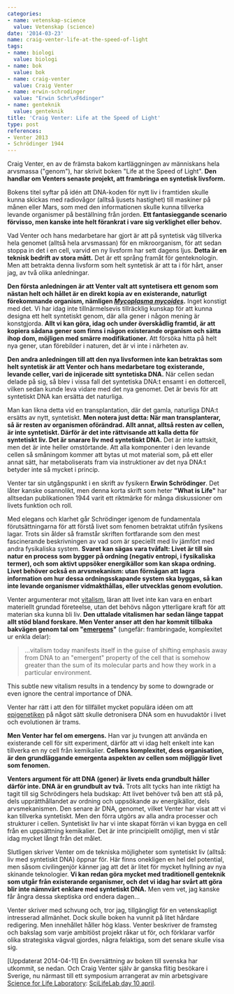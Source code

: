 ```yaml
---
categories:
- name: vetenskap-science
  value: Vetenskap (science)
date: '2014-03-23'
name: craig-venter-life-at-the-speed-of-light
tags:
- name: biologi
  value: biologi
- name: bok
  value: bok
- name: craig-venter
  value: Craig Venter
- name: erwin-schrodinger
  value: "Erwin Schr\xF6dinger"
- name: genteknik
  value: genteknik
title: 'Craig Venter: Life at the Speed of Light'
type: post
references:
- Venter 2013
- Schrödinger 1944
---
```

Craig Venter, en av de främsta bakom kartläggningen av människans hela arvsmassa ("genom"), har skrivit boken "Life at the Speed of Light". **Den handlar om Venters senaste projekt, att frambringa en syntetisk livsform.**

Bokens titel syftar på idén att DNA-koden för nytt liv i framtiden skulle kunna skickas med radiovågor (alltså ljusets hastighet) till maskiner på månen eller Mars, som med den informationen skulle kunna tillverka levande organismer på beställning från jorden. **Ett fantasieggande scenario förvisso, men kanske inte helt förankrat i vare sig verklighet eller behov.**

Vad Venter och hans medarbetare har gjort är att på syntetisk väg tillverka hela genomet (alltså hela arvsmassan) för en mikroorganism, för att sedan stoppa in det i en cell, varvid en ny livsform har sett dagens ljus. **Detta är en teknisk bedrift av stora mått.** Det är ett språng framåt för genteknologin. Men att betrakta denna livsform som helt syntetisk är att ta i för hårt, anser jag, av två olika anledningar.

**Den första anledningen är att Venter valt att syntetisera ett genom som nästan helt och hållet är en direkt kopia av en existerande, naturligt förekommande organism, nämligen [*Mycoplasma mycoides*](http://en.wikipedia.org/wiki/Mycoplasma_mycoides).** Inget konstigt med det. Vi har idag inte tillnärmelsevis tillräcklig kunskap för att kunna designa ett helt syntetiskt genom, där alla gener i någon mening är konstgjorda. **Allt vi kan göra, idag och under överskådlig framtid, är att kopiera sådana gener som finns i någon existerande organism och sätta ihop dom, möjligen med smärre modifikationer.** Att försöka hitta på helt nya gener, utan förebilder i naturen, det är vi inte i närheten av.

**Den andra anledningen till att den nya livsformen inte kan betraktas som helt syntetisk är att Venter och hans medarbetare tog existerande, levande celler, vari de injicerade sitt syntetiska DNA.** När cellen sedan delade på sig, så blev i vissa fall det syntetiska DNA:t ensamt i en dottercell, vilken sedan kunde leva vidare med det nya genomet. Det är bevis för att syntetiskt DNA kan ersätta det naturliga.

Man kan likna detta vid en transplantation, där det gamla, naturliga DNA:t ersätts av nytt, syntetiskt. **Men notera just detta: När man transplanterar, så är resten av organismen oförändrad. Allt annat, alltså resten av cellen, är inte syntetiskt. Därför är det inte rättvisande att kalla detta för syntetiskt liv. Det är snarare liv med syntetiskt DNA.** Det är inte kattskit, men det är inte heller omstörtande. Att alla komponenter i den levande cellen så småningom kommer att bytas ut mot material som, på ett eller annat sätt, har metaboliserats fram via instruktioner av det nya DNA:t betyder inte så mycket i princip.

Venter tar sin utgångspunkt i en skrift av fysikern **Erwin Schrödinger**. Det låter kanske osannolikt, men denna korta skrift som heter **"What is Life"** har alltsedan publikationen 1944 varit ett riktmärke för många diskussioner om livets funktion och roll.

Med elegans och klarhet går Schrödinger igenom de fundamentala förutsättningarna för att förstå livet som fenomen betraktat utifrån fysikens lagar. Trots sin ålder så framstår skriften fortfarande som den mest fascinerande beskrivningen av vad som är speciellt med liv jämfört med andra fysikaliska system. **Svaret kan sägas vara tvåfalt: Livet är till sin natur en process som bygger på ordning (negativ entropi, i fysikaliska termer), och som aktivt uppsöker energikällor som kan skapa ordning. Livet behöver också en arvsmekanism: utan förmågan att lagra information om hur dessa ordningsskapande system ska byggas, så kan inte levande organismer vidmakthållas, eller utvecklas genom evolution.**

Venter argumenterar mot [vitalism](http://en.wikipedia.org/wiki/Vitalism), läran att livet inte kan vara en enbart materiellt grundad företeelse, utan det behövs någon ytterligare kraft för att materian ska kunna bli liv. **Den uttalade vitalismen har sedan länge tappat allt stöd bland forskare. Men Venter anser att den har kommit tillbaka bakvägen genom tal om "[emergens](http://sv.wikipedia.org/wiki/Emergens)"** (ungefär: frambringade, komplexitet ur enkla delar):

> ...vitalism today manifests itself in the guise of shifting emphasis away from DNA to an "emergent" property of the cell that is somehow greater than the sum of its molecular parts and how they work in a particular environment.

This subtle new vitalism results in a tendency by some to downgrade or even ignore the central importance of DNA.

Venter har rätt i att den för tillfället mycket populära idéen om att [epigenetiken](http://sv.wikipedia.org/wiki/Epigenetik) på något sätt skulle detronisera DNA som en huvudaktör i livet och evolutionen är trams.

**Men Venter har fel om emergens.** Han var ju tvungen att använda en existerande cell för sitt experiment, därför att vi idag helt enkelt inte kan tillverka en ny cell från kemikalier. **Cellens komplexitet, dess organisation, är den grundläggande emergenta aspekten av cellen som möjliggör livet som fenomen.**

**Venters argument för att DNA (gener) är livets enda grundbult håller därför inte. DNA är en grundbult av två.** Trots allt tycks han inte riktigt ha tagit till sig Schrödingers hela budskap: Att livet behöver två ben att stå på, dels upprätthållandet av ordning och uppsökande av energikällor, dels arvsmekanismen. Den senare är DNA, genomet, vilket Venter har visat att vi kan tillverka syntetiskt. Men den förra utgörs av alla andra processer och strukturer i cellen. Syntetiskt liv har vi inte skapat förrän vi kan bygga en cell från en uppsättning kemikalier. Det är inte principiellt omöjligt, men vi står idag mycket långt från det målet.

Slutligen skriver Venter om de tekniska möjligheter som syntetiskt liv (alltså: liv med syntetiskt DNA) öppnar för. Här finns onekligen en hel del potential, men såsom civilingenjör känner jag att det är litet för mycket hyllning av nya skinande teknologier. **Vi kan redan göra mycket med traditionell genteknik som utgår från existerande organismer, och det vi idag har svårt att göra blir inte nämnvärt enklare med syntetiskt DNA.** Men vem vet, jag kanske får ångra dessa skeptiska ord endera dagen...

Venter skriver med schvung och, tror jag, tillgängligt för en vetenskapligt intresserad allmänhet. Dock skulle boken ha vunnit på litet hårdare redigering. Men innehållet håller hög klass. Venter beskriver de framsteg och bakslag som varje ambitiöst projekt råkar ut för, och förklarar varför olika strategiska vägval gjordes, några felaktiga, som det senare skulle visa sig.

[Uppdaterat 2014-04-11] En översättning av boken till svenska har utkommit, se nedan. Och Craig Venter själv är ganska flitig besökare i Sverige, nu närmast till ett symposium arrangerat av min arbetsgivare [Science for Life Laboratory](http://www.scilifelab.se/): [SciLifeLab day 10 april](http://www.scilifelab.se/events/scilifelab-day-2014-stockholm/).
